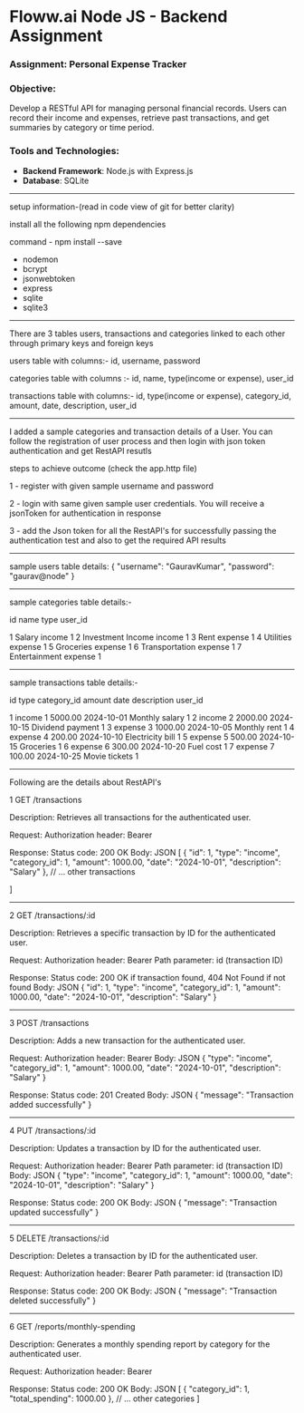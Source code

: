 # Floww.ai Node JS - Backend Assignment

### Assignment: Personal Expense Tracker

### Objective:

Develop a RESTful API for managing personal financial records. Users can record their income and expenses, retrieve past transactions, and get summaries by category or time period.

### Tools and Technologies:

- **Backend Framework**: Node.js with Express.js
- **Database**: SQLite
______________________________________________
setup information-(read in code view of git for better clarity)

install all the following npm dependencies

command - npm install <belowDependencies> --save

- nodemon
- bcrypt
- jsonwebtoken
- express
- sqlite
- sqlite3
________________________
There are 3 tables users, transactions and categories linked to each other through primary keys and foreign keys

users table with columns:-
id,	username,	password

categories table with columns :-
id,  name,  type(income or expense),  user_id 

transactions table with columns:-
id,  type(income or expense),  category_id,  amount,  date,  description,  user_id
________________________
I added a sample categories and transaction details of a User. You can follow the registration of user process and then login with json token authentication and get RestAPI resutls

steps to achieve outcome (check the app.http file)

1 - register with given sample username and password

2 - login with same given sample user credentials. You will receive a jsonToken for authentication in response 

3 - add the Json token for all the RestAPI's for successfully passing the authentication test and also to get the required API results
________________________
sample users table details:
{
  "username": "GauravKumar",
  "password": "gaurav@node"
}

--------------

sample categories table details:-

id	name	                    type 	         user_id

1	Salary	                   income	              1
2	Investment Income	         income	              1
3	Rent	                     expense	            1
4	Utilities	                 expense	            1
5	Groceries	                 expense	            1
6	Transportation	           expense	            1
7	Entertainment	             expense	            1

--------------

sample transactions table details:-

id	type	   category_id	 amount	       date	       description	  user_id

1	income	       1	     5000.00	2024-10-01	 Monthly salary	         1
2	income	       2	     2000.00	2024-10-15	 Dividend payment	       1
3	expense	       3	     1000.00	2024-10-05	 Monthly rent	           1
4	expense        4	      200.00	2024-10-10	 Electricity bill	       1
5	expense	       5	      500.00	2024-10-15	 Groceries	             1
6	expense	       6	      300.00	2024-10-20	 Fuel cost	             1
7	expense	       7	      100.00	2024-10-25	 Movie tickets	         1
______________________________

Following are the details about RestAPI's

1 GET /transactions

Description: Retrieves all transactions for the authenticated user.

Request:
Authorization header: Bearer <your-token>

Response:
Status code: 200 OK
Body:
JSON
[
        {
            "id": 1,
            "type": "income",
            "category_id": 1,
            "amount": 1000.00,
            "date": "2024-10-01",
            "description": "Salary"
        },
        // ... other transactions
   
    
]

-------------------------

2 GET /transactions/:id

Description: Retrieves a specific transaction by ID for the authenticated user.

Request:
Authorization header: Bearer <your-token>
Path parameter: id (transaction ID)

Response:
Status code: 200 OK if transaction found, 404 Not Found if not found
Body:
JSON
{
    "id": 1,
    "type": "income",
    "category_id": 1,
    "amount": 1000.00,
    "date": "2024-10-01",
    "description": "Salary"
}

-------------------------

3 POST /transactions

Description: Adds a new transaction for the authenticated user.

Request:
Authorization header: Bearer <your-token>
Body:
JSON
{
    "type": "income",
    "category_id": 1,
    "amount": 1000.00,
    "date": "2024-10-01",
    "description": "Salary"
}

Response:
Status code: 201 Created
Body:
JSON
{
    "message": "Transaction added successfully"
}

-------------------------

4 PUT /transactions/:id

Description: Updates a transaction by ID for the authenticated user.

Request:
Authorization header: Bearer <your-token>
Path parameter: id (transaction ID)
Body:
JSON
{
    "type": "income",
    "category_id": 1,
    "amount": 1000.00,
    "date": "2024-10-01",
    "description": "Salary"
}

Response:
Status code: 200 OK
Body:
JSON
{
    "message": "Transaction updated successfully"
}

-------------------------

5 DELETE /transactions/:id

Description: Deletes a transaction by ID for the authenticated user.

Request:
Authorization header: Bearer <your-token>
Path parameter: id (transaction ID)

Response:
Status code: 200 OK
Body:
JSON
{
    "message": "Transaction deleted successfully"
}

-------------------------

6 GET /reports/monthly-spending

Description: Generates a monthly spending report by category for the authenticated user.

Request:
Authorization header: Bearer <your-token>

Response:
Status code: 200 OK
Body:
JSON
[
    {
        "category_id": 1,
        "total_spending": 1000.00
    },
    // ... other categories
]
